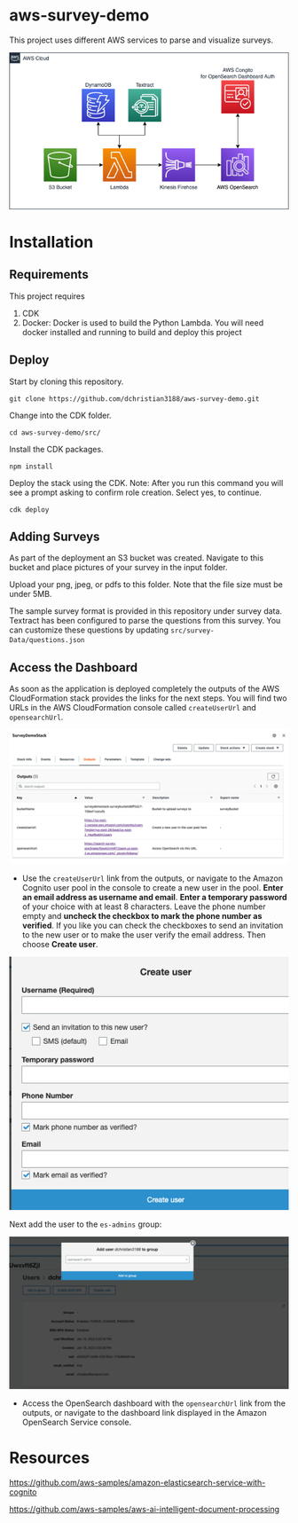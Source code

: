 # aws-survey-demo

This project uses different AWS services to parse and visualize surveys. 


![Alt text](diagrams/Architecture.png?raw=true)

# Installation

## Requirements
This project requires 
1) CDK
1) Docker: Docker is used to build the Python Lambda. You will need docker installed and running to build and deploy this project

## Deploy
Start by cloning this repository.

```
git clone https://github.com/dchristian3188/aws-survey-demo.git
```

Change into the CDK folder.

```
cd aws-survey-demo/src/
```

Install the CDK packages.

```
npm install
```

Deploy the stack using the CDK.
Note: After you run this command you will see a prompt asking to confirm role creation.
Select yes, to continue.

```
cdk deploy
```
## Adding Surveys

As part of the deployment an S3 bucket was created. 
Navigate to this bucket and place pictures of your survey in the input folder. 

Upload your png, jpeg, or pdfs to this folder.
Note that the file size must be under 5MB.

The sample survey format is provided in this repository under survey data.
Textract has been configured to parse the questions from this survey.
You can customize these questions by updating ```src/survey-Data/questions.json```


## Access the Dashboard

As soon as the application is deployed completely the outputs of the AWS CloudFormation stack provides the links for the next steps. You will find two URLs in the AWS CloudFormation console called `createUserUrl` and `opensearchUrl`.

![AWS CloudFormation outputs](imgs/cf_outputs.png)

* Use the `createUserUrl` link from the outputs, or navigate to the Amazon Cognito user pool in the console to create a new user in the pool. **Enter an email address as username and email**. **Enter a temporary password** of your choice with at least 8 characters. Leave the phone number empty and **uncheck the checkbox to mark the phone number as verified**. If you like you can check the checkboxes to send an invitation to the new user or to make the user verify the email address. Then choose **Create user**.

 ![Create the user in the Amazon Cognito user pool](imgs/create_user.png)

Next add the user to the `es-admins` group:

![Add the user to the es-admins group](imgs/user_admin_group.png)

* Access the OpenSearch dashboard with the `opensearchUrl` link from the outputs, or navigate to the dashboard link displayed in the Amazon OpenSearch Service console.

# Resources

https://github.com/aws-samples/amazon-elasticsearch-service-with-cognito


https://github.com/aws-samples/aws-ai-intelligent-document-processing

